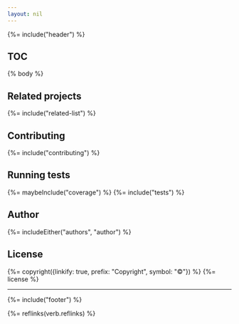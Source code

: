 ```yaml
---
layout: nil
---
```


{%= include("header") %}

## TOC
<!-- toc -->

{% body %}

## Related projects
{%= include("related-list") %}

## Contributing
{%= include("contributing") %}

## Running tests
{%= maybeInclude("coverage") %}
{%= include("tests") %}

## Author
{%= includeEither("authors", "author") %}

## License
{%= copyright({linkify: true, prefix: "Copyright", symbol: "©"}) %}
{%= license %}

***

{%= include("footer") %}

{%= reflinks(verb.reflinks) %}
